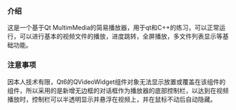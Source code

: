 ### 介绍
这是一个基于Qt MultimMedia的简易播放器，用于qt和C++的练习，可以正常运行，可以进行基本的视频文件的播放，进度跳转，全屏播放，多文件列表显示等基础功能。

### 注意事项
因本人技术有限，Qt6的QVideoWidget组件对象无法显示放置或覆盖在该组件的组件，所以采用的是新增无边框的对话框作为播放器的底部控制栏，以达到在视频播放时，控制栏可以半透明显示并悬浮在视频上，并在鼠标不动后自动隐藏。
